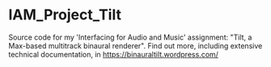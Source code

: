 # IAM_Project_Tilt
Source code for my 'Interfacing for Audio and Music' assignment: "Tilt, a Max-based multitrack binaural renderer".
Find out more, including extensive technical documentation, in https://binauraltilt.wordpress.com/
